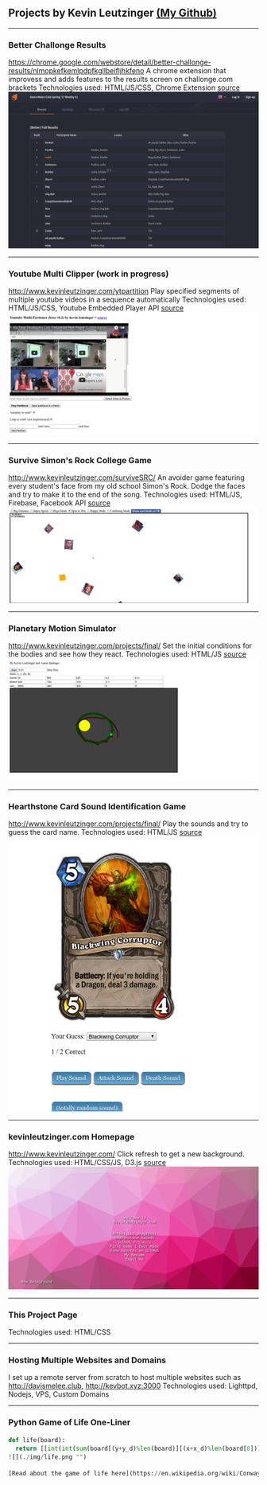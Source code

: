 ## Projects by Kevin Leutzinger [(My Github)](https://github.com/kleutzinger/kleutzinger.github.io/)

***

### Better Challonge Results
https://chrome.google.com/webstore/detail/better-challonge-results/nlmopkefkemlpdpfkgllbeifljhkfeno
A chrome extension that improvess and adds features to the results screen on challonge.com brackets
Technologies used: HTML/JS/CSS, Chrome Extension
[source](https://github.com/kleutzinger/better-challonge)
![](./img/challonge.png "")

***
### Youtube Multi Clipper (work in progress)
http://www.kevinleutzinger.com/ytpartition
Play specified segments of multiple youtube videos in a sequence automatically
Technologies used: HTML/JS/CSS, Youtube Embedded Player API
[source](https://github.com/kleutzinger/kleutzinger.github.io/tree/master/ytpartition)
![](./img/yt.png "")

***

### Survive Simon's Rock College Game
http://www.kevinleutzinger.com/surviveSRC/
An avoider game featuring every student's face from my old school Simon's Rock. Dodge the faces and try to make it to the end of the song.
Technologies used: HTML/JS, Firebase, Facebook API
[source](https://github.com/kleutzinger/kleutzinger.github.io/tree/master/surviveSRC)
![](./img/src.png "")

***

### Planetary Motion Simulator
http://www.kevinleutzinger.com/projects/final/
Set the initial conditions for the bodies and see how they react.
Technologies used: HTML/JS
[source](https://github.com/kleutzinger/kleutzinger.github.io/tree/master/projects/final)
![](./img/planet.png "")

***

### Hearthstone Card Sound Identification Game
http://www.kevinleutzinger.com/projects/final/
Play the sounds and try to guess the card name.
Technologies used: HTML/JS
[source](https://github.com/kleutzinger/kleutzinger.github.io/tree/master/hearth)
![](./img/hs.png "")

***

### kevinleutzinger.com Homepage
http://www.kevinleutzinger.com/
Click refresh to get a new background.
Technologies used: HTML/CSS/JS, D3.js
[source](https://github.com/kleutzinger/kleutzinger.github.io/blob/master/index.html)
![](./img/kevinleutzinger.png "")

***

### This Project Page
Technologies used: HTML/CSS

***

### Hosting Multiple Websites and Domains
I set up a remote server from scratch to host multiple websites such as http://davismelee.club, http://kevbot.xyz:3000
Technologies used: Lighttpd, Nodejs, VPS, Custom Domains

***

### Python Game of Life One-Liner
```python
def life(board):
  return [[int(int(sum(board[(y+y_d)%len(board)][(x+x_d)%len(board[0])] for y_d in range(-1,2) for x_d in range(-1,2)))+val*9 in (3,12,13)) for x, val  in enumerate(row)] for y, row in enumerate(board)]```
![](./img/life.png "")

[Read about the game of life here](https://en.wikipedia.org/wiki/Conway%27s_Game_of_Life)
